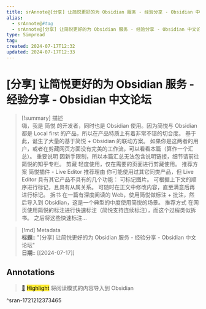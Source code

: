 ```yaml
---
title: srAnnote@[分享] 让简悦更好的为 Obsidian 服务 - 经验分享 - Obsidian 中文论坛
alias:
  - srAnnote@#tag
  - srAnnote@[分享] 让简悦更好的为 Obsidian 服务 - 经验分享 - Obsidian 中文论坛
type: Simpread
tag: 
created: 2024-07-17T12:32
updated: 2024-07-17T12:33
---
```


# [分享] 让简悦更好的为 Obsidian 服务 - 经验分享 - Obsidian 中文论坛

> [!summary] 描述  
> 嗨，我是 简悦 的开发者，同时也是 Obsidian 使用。因为简悦与 Obsidian 都是 Local first 的产品，所以在产品特质上有着非常不错的切合度。    基于此，诞生了大量的基于简悦 + Obsidian 的联动方案。    如果你是这两者的用户，或者在剪藏网页方面没有完美的工作流，可以看看本篇（算作一个汇总）。    重要说明  因新手限制，所以本篇汇总无法包含说明链接，细节请前往 简悦的知乎专栏。    剪藏  轻度使用，仅在需要的页面进行剪藏使用。    推荐方案 简悦插件 - Live Editor   推荐理由 你可能使用过其它同类产品，但 Live Editor 具有其它产品不具有的几个功能：   可标记图片。 可根据上下文的顺序进行标记，且具有从属关系。 可随时在正文中修改内容，直至满意后再进行标记。   拆书  在一篇有深度阅读的 Web，使用简悦做标注 + 批注，然后导入到 Obsidian，这是一个典型的中度使用简悦的场景。    推荐方式   在网页使用简悦的标注进行快速标注（简悦支持连续标注），而这个过程类似拆书。    之后将这些快速标注...

> [!md] Metadata  
> **标题**:: "[分享] 让简悦更好的为 Obsidian 服务 - 经验分享 - Obsidian 中文论坛"  
> **日期**:: [[2024-07-17]]  

## Annotations

> [📌](<http://localhost:7026/reading/1#id=1721212373465>) <mark style="background-color: #ffeb3b">Highlight</mark> 
> 将阅读模式的内容导入到 Obsidian

^sran-1721212373465




